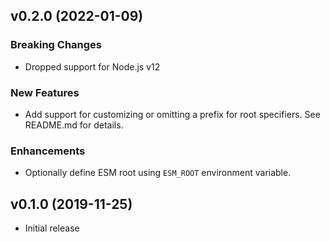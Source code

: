 ## v0.2.0 (2022-01-09)

### Breaking Changes

- Dropped support for Node.js v12

### New Features

- Add support for customizing or omitting a prefix for root specifiers. See README.md for details.

### Enhancements

- Optionally define ESM root using `ESM_ROOT` environment variable.

## v0.1.0 (2019-11-25)

- Initial release
